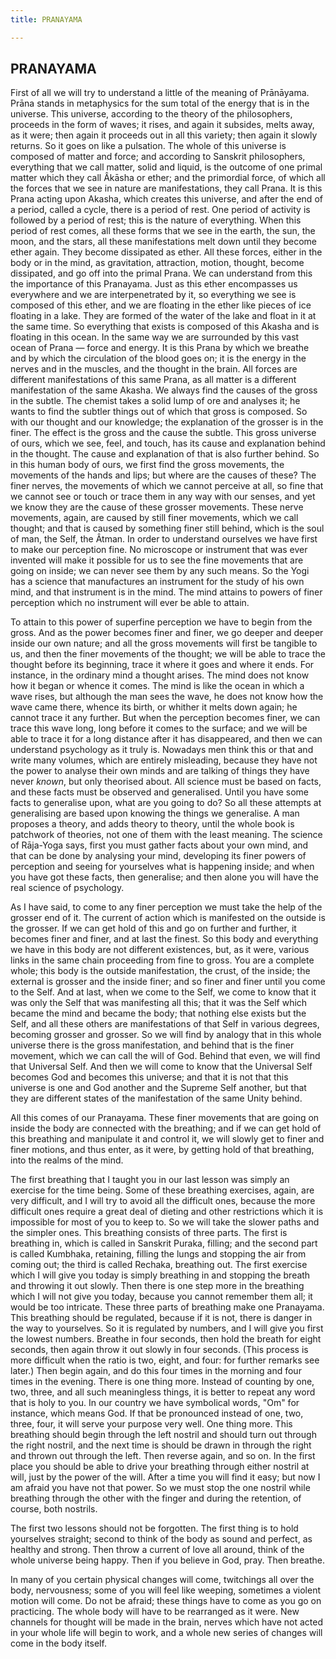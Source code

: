 ```yaml
---
title: PRANAYAMA

---
```





  

## PRANAYAMA

First of all we will try to understand a little of the meaning of
Prānāyama. Prāna stands in metaphysics for the sum total of the energy
that is in the universe. This universe, according to the theory of the
philosophers, proceeds in the form of waves; it rises, and again it
subsides, melts away, as it were; then again it proceeds out in all this
variety; then again it slowly returns. So it goes on like a pulsation.
The whole of this universe is composed of matter and force; and
according to Sanskrit philosophers, everything that we call matter,
solid and liquid, is the outcome of one primal matter which they call
Âkāsha or ether; and the primordial force, of which all the forces that
we see in nature are manifestations, they call Prana. It is this Prana
acting upon Akasha, which creates this universe, and after the end of a
period, called a cycle, there is a period of rest. One period of
activity is followed by a period of rest; this is the nature of
everything. When this period of rest comes, all these forms that we see
in the earth, the sun, the moon, and the stars, all these manifestations
melt down until they become ether again. They become dissipated as
ether. All these forces, either in the body or in the mind, as
gravitation, attraction, motion, thought, become dissipated, and go off
into the primal Prana. We can understand from this the importance of
this Pranayama. Just as this ether encompasses us everywhere and we are
interpenetrated by it, so everything we see is composed of this ether,
and we are floating in the ether like pieces of ice floating in a lake.
They are formed of the water of the lake and float in it at the same
time. So everything that exists is composed of this Akasha and is
floating in this ocean. In the same way we are surrounded by this vast
ocean of Prana — force and energy. It is this Prana by which we breathe
and by which the circulation of the blood goes on; it is the energy in
the nerves and in the muscles, and the thought in the brain. All forces
are different manifestations of this same Prana, as all matter is a
different manifestation of the same Akasha. We always find the causes of
the gross in the subtle. The chemist takes a solid lump of ore and
analyses it; he wants to find the subtler things out of which that gross
is composed. So with our thought and our knowledge; the explanation of
the grosser is in the finer. The effect is the gross and the cause the
subtle. This gross universe of ours, which we see, feel, and touch, has
its cause and explanation behind in the thought. The cause and
explanation of that is also further behind. So in this human body of
ours, we first find the gross movements, the movements of the hands and
lips; but where are the causes of these? The finer nerves, the movements
of which we cannot perceive at all, so fine that we cannot see or touch
or trace them in any way with our senses, and yet we know they are the
cause of these grosser movements. These nerve movements, again, are
caused by still finer movements, which we call thought; and that is
caused by something finer still behind, which is the soul of man, the
Self, the Âtman. In order to understand ourselves we have first to make
our perception fine. No microscope or instrument that was ever invented
will make it possible for us to see the fine movements that are going on
inside; we can never see them by any such means. So the Yogi has a
science that manufactures an instrument for the study of his own mind,
and that instrument is in the mind. The mind attains to powers of finer
perception which no instrument will ever be able to attain.

To attain to this power of superfine perception we have to begin from
the gross. And as the power becomes finer and finer, we go deeper and
deeper inside our own nature; and all the gross movements will first be
tangible to us, and then the finer movements of the thought; we will be
able to trace the thought before its beginning, trace it where it goes
and where it ends. For instance, in the ordinary mind a thought arises.
The mind does not know how it began or whence it comes. The mind is like
the ocean in which a wave rises, but although the man sees the wave, he
does not know how the wave came there, whence its birth, or whither it
melts down again; he cannot trace it any further. But when the
perception becomes finer, we can trace this wave long, long before it
comes to the surface; and we will be able to trace it for a long
distance after it has disappeared, and then we can understand psychology
as it truly is. Nowadays men think this or that and write many volumes,
which are entirely misleading, because they have not the power to
analyse their own minds and are talking of things they have never
*known*, but only theorised about. All science must be based on facts,
and these facts must be observed and generalised. Until you have some
facts to generalise upon, what are you going to do? So all these
attempts at generalising are based upon knowing the things we
generalise. A man proposes a theory, and adds theory to theory, until
the whole book is patchwork of theories, not one of them with the least
meaning. The science of Rāja-Yoga says, first you must gather facts
about your own mind, and that can be done by analysing your mind,
developing its finer powers of perception and seeing for yourselves what
is happening inside; and when you have got these facts, then generalise;
and then alone you will have the real science of psychology.

As I have said, to come to any finer perception we must take the help of
the grosser end of it. The current of action which is manifested on the
outside is the grosser. If we can get hold of this and go on further and
further, it becomes finer and finer, and at last the finest. So this
body and everything we have in this body are not different existences,
but, as it were, various links in the same chain proceeding from fine to
gross. You are a complete whole; this body is the outside manifestation,
the crust, of the inside; the external is grosser and the inside finer;
and so finer and finer until you come to the Self. And at last, when we
come to the Self, we come to know that it was only the Self that was
manifesting all this; that it was the Self which became the mind and
became the body; that nothing else exists but the Self, and all these
others are manifestations of that Self in various degrees, becoming
grosser and grosser. So we will find by analogy that in this whole
universe there is the gross manifestation, and behind that is the finer
movement, which we can call the will of God. Behind that even, we will
find that Universal Self. And then we will come to know that the
Universal Self becomes God and becomes this universe; and that it is not
that this universe is one and God another and the Supreme Self another,
but that they are different states of the manifestation of the same
Unity behind.

All this comes of our Pranayama. These finer movements that are going on
inside the body are connected with the breathing; and if we can get hold
of this breathing and manipulate it and control it, we will slowly get
to finer and finer motions, and thus enter, as it were, by getting hold
of that breathing, into the realms of the mind.

The first breathing that I taught you in our last lesson was simply an
exercise for the time being. Some of these breathing exercises, again,
are very difficult, and I will try to avoid all the difficult ones,
because the more difficult ones require a great deal of dieting and
other restrictions which it is impossible for most of you to keep to. So
we will take the slower paths and the simpler ones. This breathing
consists of three parts. The first is breathing in, which is called in
Sanskrit Puraka, filling; and the second part is called Kumbhaka,
retaining, filling the lungs and stopping the air from coming out; the
third is called Rechaka, breathing out. The first exercise which I will
give you today is simply breathing in and stopping the breath and
throwing it out slowly. Then there is one step more in the breathing
which I will not give you today, because you cannot remember them all;
it would be too intricate. These three parts of breathing make one
Pranayama. This breathing should be regulated, because if it is not,
there is danger in the way to yourselves. So it is regulated by numbers,
and I will give you first the lowest numbers. Breathe in four seconds,
then hold the breath for eight seconds, then again throw it out slowly
in four seconds. (This process is more difficult when the ratio is two,
eight, and four: for further remarks see later.) Then begin again, and
do this four times in the morning and four times in the evening. There
is one thing more. Instead of counting by one, two, three, and all such
meaningless things, it is better to repeat any word that is holy to you.
In our country we have symbolical words, "Om" for instance, which means
God. If that be pronounced instead of one, two, three, four, it will
serve your purpose very well. One thing more. This breathing should
begin through the left nostril and should turn out through the right
nostril, and the next time is should be drawn in through the right and
thrown out through the left. Then reverse again, and so on. In the first
place you should be able to drive your breathing through either nostril
at will, just by the power of the will. After a time you will find it
easy; but now I am afraid you have not that power. So we must stop the
one nostril while breathing through the other with the finger and during
the retention, of course, both nostrils.

The first two lessons should not be forgotten. The first thing is to
hold yourselves straight; second to think of the body as sound and
perfect, as healthy and strong. Then throw a current of love all around,
think of the whole universe being happy. Then if you believe in God,
pray. Then breathe.

In many of you certain physical changes will come, twitchings all over
the body, nervousness; some of you will feel like weeping, sometimes a
violent motion will come. Do not be afraid; these things have to come as
you go on practicing. The whole body will have to be rearranged as it
were. New channels for thought will be made in the brain, nerves which
have not acted in your whole life will begin to work, and a whole new
series of changes will come in the body itself.


